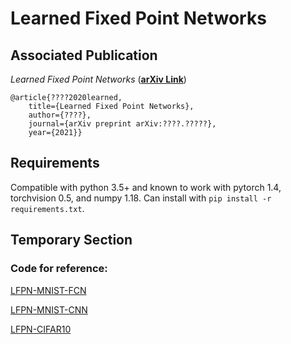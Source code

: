 # Learned Fixed Point Networks


## Associated Publication

_Learned Fixed Point Networks_ (**[arXiv Link](https://arxiv.org/abs/????.?????)**)

    @article{????2020learned,
        title={Learned Fixed Point Networks},
        author={????},
        journal={arXiv preprint arXiv:????.?????},
        year={2021}}


## Requirements
Compatible with python 3.5+ and known to work with pytorch 1.4, torchvision 0.5, and numpy 1.18. Can install with `pip install -r requirements.txt`.



## Temporary Section

### Code for reference:

[LFPN-MNIST-FCN](https://colab.research.google.com/drive/1FxOEibCOyDVd3Skhx6LUpvyGACEe4GzO?usp=sharing)

[LFPN-MNIST-CNN](https://colab.research.google.com/drive/15moVLDZCt6R2tObV9YuRF3xWENOhVWs2#scrollTo=1FmfvE_2grxL)

[LFPN-CIFAR10](https://colab.research.google.com/drive/18IMT-VCISDfnNJhgletvRsHrRfFc0a9x#scrollTo=kvzFjFyifcla)



